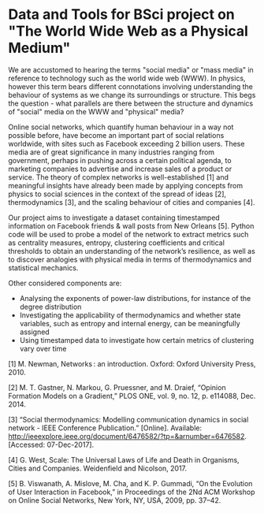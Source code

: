 # Data and Tools for BSci project on "The World Wide Web as a Physical Medium"

We are accustomed to hearing the terms "social media" or "mass media" in reference to technology such as the world wide web (WWW). In physics, however this term bears different connotations involving understanding the behaviour of systems as we change its surroundings or structure. This begs the question - what parallels are there between the structure and dynamics of "social" media on the WWW and "physical" media?

Online social networks, which quantify human behaviour in a way not possible before, have become an important part of social relations worldwide, with sites such as Facebook exceeding 2 billion users. These media are of great significance in many industries ranging from government, perhaps in pushing across a certain political agenda, to marketing companies to advertise and increase sales of a product or service. 
The theory of complex networks is well-established [1] and meaningful insights have already been made by applying concepts from physics to social sciences in the context of the spread of ideas [2], thermodynamics [3], and the scaling behaviour of cities and companies [4].

Our project aims to investigate a dataset containing timestamped information on Facebook friends & wall posts from New Orleans [5]. Python code will be used to probe a model of the network to extract metrics such as centrality measures, entropy, clustering coefficients and critical thresholds to obtain an understanding of the network’s resilience, as well as to discover analogies with physical media in terms of thermodynamics and statistical mechanics.

Other considered components are:

*	Analysing the exponents of power-law distributions, for instance of the degree distribution 
*	Investigating the applicability of thermodynamics and whether state variables, such as entropy and internal energy, can be meaningfully assigned
* Using timestamped data to investigate how certain metrics of clustering vary over time

[1]	M. Newman, Networks : an introduction. Oxford: Oxford University Press, 2010.

[2]	M. T. Gastner, N. Markou, G. Pruessner, and M. Draief, “Opinion Formation Models on a Gradient,” PLOS ONE, vol. 9, no. 12, p. e114088, Dec. 2014.

[3]	“Social thermodynamics: Modelling communication dynamics in social network - IEEE Conference Publication.” [Online]. Available: http://ieeexplore.ieee.org/document/6476582/?tp=&arnumber=6476582. [Accessed: 07-Dec-2017].

[4]	G. West, Scale: The Universal Laws of Life and Death in Organisms, Cities and Companies. Weidenfield and Nicolson, 2017.

[5]	B. Viswanath, A. Mislove, M. Cha, and K. P. Gummadi, “On the Evolution of User Interaction in Facebook,” in Proceedings of the 2Nd ACM Workshop on Online Social Networks, New York, NY, USA, 2009, pp. 37–42.

